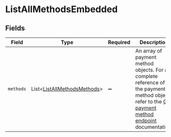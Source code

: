 # ListAllMethodsEmbedded


## Fields

| Field                                                                                                                                                            | Type                                                                                                                                                             | Required                                                                                                                                                         | Description                                                                                                                                                      |
| ---------------------------------------------------------------------------------------------------------------------------------------------------------------- | ---------------------------------------------------------------------------------------------------------------------------------------------------------------- | ---------------------------------------------------------------------------------------------------------------------------------------------------------------- | ---------------------------------------------------------------------------------------------------------------------------------------------------------------- |
| `methods`                                                                                                                                                        | List\<[ListAllMethodsMethods](../../models/operations/ListAllMethodsMethods.md)>                                                                                 | :heavy_minus_sign:                                                                                                                                               | An array of payment method objects. For a complete reference of the payment method object, refer to the [Get payment method endpoint](get-method) documentation. |
